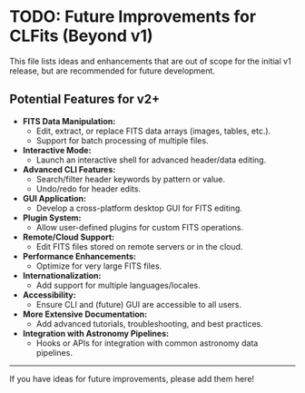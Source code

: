 # TODO: Future Improvements for CLFits (Beyond v1)

This file lists ideas and enhancements that are out of scope for the initial v1 release, but are recommended for future development.

## Potential Features for v2+

- **FITS Data Manipulation:**
  - Edit, extract, or replace FITS data arrays (images, tables, etc.).
  - Support for batch processing of multiple files.
- **Interactive Mode:**
  - Launch an interactive shell for advanced header/data editing.
- **Advanced CLI Features:**
  - Search/filter header keywords by pattern or value.
  - Undo/redo for header edits.
- **GUI Application:**
  - Develop a cross-platform desktop GUI for FITS editing.
- **Plugin System:**
  - Allow user-defined plugins for custom FITS operations.
- **Remote/Cloud Support:**
  - Edit FITS files stored on remote servers or in the cloud.
- **Performance Enhancements:**
  - Optimize for very large FITS files.
- **Internationalization:**
  - Add support for multiple languages/locales.
- **Accessibility:**
  - Ensure CLI and (future) GUI are accessible to all users.
- **More Extensive Documentation:**
  - Add advanced tutorials, troubleshooting, and best practices.
- **Integration with Astronomy Pipelines:**
  - Hooks or APIs for integration with common astronomy data pipelines.

---

If you have ideas for future improvements, please add them here! 